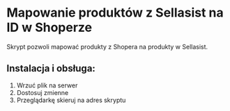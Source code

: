 # Mapowanie produktów z Sellasist na ID w Shoperze

Skrypt pozwoli mapować produkty z Shopera na produkty w Sellasist. 

## Instalacja i obsługa:

1. Wrzuć plik na serwer
2. Dostosuj zmienne
3. Przeglądarkę skieruj na adres skryptu
